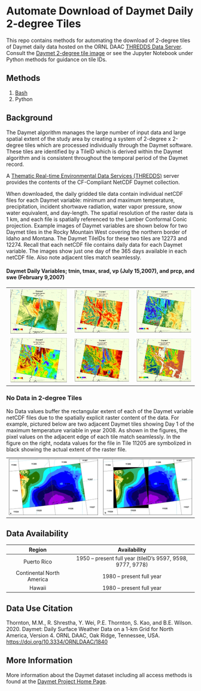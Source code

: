# Automate Download of Daymet Daily 2-degree Tiles
This repo contains methods for automating the download of 2-degree tiles of Daymet daily data hosted on the ORNL DAAC [THREDDS Data Server](https://thredds.daac.ornl.gov/thredds/catalog/ornldaac/1840/tiles/catalog.html).  Consult the [Daymet 2-degree tile image](https://daymet.ornl.gov/static/graphics/TilesV4_Daymet.png) or see the Jupyter Notebook under Python methods for guidance on tile IDs.  

## Methods
1. [Bash](./Bash/README.md) 
2. Python 

## Background

The Daymet algorithm manages the large number of input data and large spatial extent of the study area by creating a system of 2-degree x 2-degree tiles which are processed individually through the Daymet software. These tiles are identified by a TileID which is derived within the Daymet algorithm and is consistent throughout the temporal period of the Daymet record. 

A [Thematic Real-time Environmental Data Services (THREDDS)](https://thredds.daac.ornl.gov/thredds/catalogs/ornldaac/Regional_and_Global_Data/DAYMET_COLLECTIONS/DAYMET_COLLECTIONS.html) server provides the contents of the CF-Compliant NetCDF Daymet collection.

When downloaded, the daily gridded tile data contain individual netCDF files for each Daymet variable: minimum and maximum temperature, precipitation, incident shortwave radiation, water vapor pressure, snow water equivalent, and day-length. The spatial resolution of the raster data is 1 km, and each file is spatially referenced to the Lamber Conformal Conic projection. Example images of Daymet variables are shown below for two Daymet tiles in the Rocky Mountain West covering the northern border of Idaho and Montana. The Daymet TileIDs for these two tiles are 12273 and 12274. Recall that each netCDF file contains daily data for each Daymet variable. The images show just one day of the 365 days available in each netCDF file. Also note adjacent tiles match seamlessly.

#### Daymet Daily Variables; tmin, tmax, srad, vp (July 15,2007), and prcp, and swe (February 9,2007)

| | | |
|:-------------------------:|:-------------------------:|:-------------------------:|
|![Thumbnail for Tmin tiles 12273 & 12274](./graphics/Tiles12273_12274_for_web_Tmin_Thumb.jpg)|![Thumbnail for Tmax tiles 12273 & 12274 ](./graphics/Tiles12273_12274_for_web_Tmax_Thumb.jpg)|![ ](./graphics/Tiles12273_12274_for_web_Srad_Thumb.jpg)|
|![Thumbnail for VP for tiles 12273 & 12274 ](./graphics/Tiles12273_12274_for_web_VP_Pa_Thumb.jpg)|![Thumbnail for Prcp for tiles 12273 & 12274 ](./graphics/Tiles12273_12274_for_web_Prcp_Thumb.jpg)| ![Thumbnail for Swe for tiles 12273 & 12274 ](./graphics/Tiles12273_12274_for_web_Swe_Thumb.jpg)|

### No Data in 2-degree Tiles

No Data values buffer the rectangular extent of each of the Daymet variable netCDF files due to the spatially explicit raster content of the data. For example, pictured below are two adjacent Daymet tiles showing Day 1 of the maximum temperature variable in year 2008. As shown in the figures, the pixel values on the adjacent edge of each tile match seamlessly. In the figure on the right, nodata values for the file in Tile 11205 are symbolized in black showing the actual extent of the raster file.

|||
|:-------------------------:|:-------------------------:|
|![Two adjacent Daymet tiles showing Day 1 of the maximum temperature variable in year 2008](./graphics/NoData_AdjacentTiles_400_a.png)|![Nodata values for the file in Tile 11205 are symbolized in black showing the actual extent of the raster file](./graphics/NoData_AdjacentTiles_400_b.png)|

## Data Availability

|Region| Availability|
|:-----------:|:-----------:|
|Puerto Rico|1950 – present full year (tileID’s 9597, 9598, 9777, 9778)|
|Continental North America|1980 – present full year|
|Hawaii| 1980 – present full year|

## Data Use Citation
Thornton, M.M., R. Shrestha, Y. Wei, P.E. Thornton, S. Kao, and B.E. Wilson. 2020. Daymet: Daily Surface Weather Data on a 1-km Grid for North America, Version 4. ORNL DAAC, Oak Ridge, Tennessee, USA. https://doi.org/10.3334/ORNLDAAC/1840


## More Information

More information about the Daymet dataset including all access methods is found at the [Daymet Project Home Page](https://daymet.ornl.gov/).